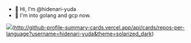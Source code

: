 - 👋 Hi, I’m @hidenari-yuda
- 👀 I'm into golang and gcp now.


![](http://github-profile-summary-cards.vercel.app/api/cards/most-commit-language?username=hidenari-yuda&theme=solarized_dark)(http://github-profile-summary-cards.vercel.app/api/cards/repos-per-language?username=hidenari-yuda&theme=solarized_dark)

<!-- [![image](https://user-images.githubusercontent.com/106872451/215306550-63f811ef-624f-44ea-ae7c-9d34266bb5ec.png)] -->

<!-- [![@hidenari-yuda's GitHub stats](https://github-readme-stats.vercel.app/api?username=hidenari-yuda&theme=vue-dark&show_icons=true)](https://github.com/mo-ri-regen/github-readme-stats) -->

<!-- [![Top Langs](https://github-readme-stats.vercel.app/api/top-langs/?username=hidenari-yuda&theme=vue-dark&show_icons=true&layout=compact)](https://github.com/mo-ri-regen/github-readme-stats) -->
<!---
hidenari-yuda/hidenari-yuda is a ✨ special ✨ repository because its `README.md` (this file) appears on your GitHub profile.
You can click the Preview link to take a look at your changes.
--->
